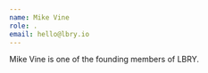 ```yaml
---
name: Mike Vine
role: .
email: hello@lbry.io
---
```


Mike Vine is one of the founding members of LBRY.
